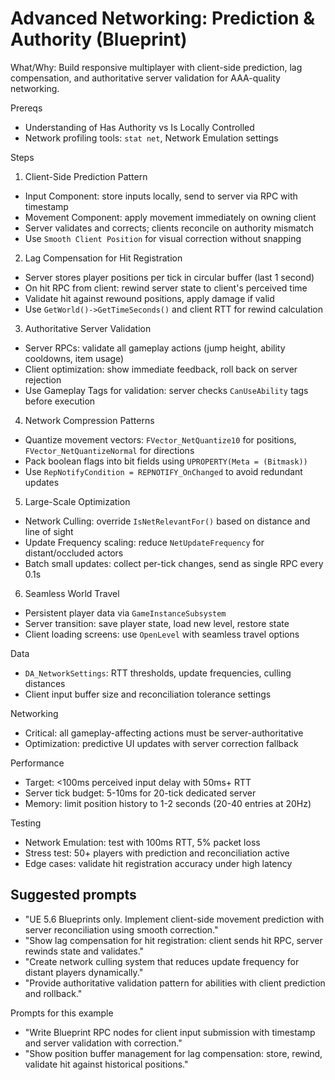 # Advanced Networking: Prediction & Authority (Blueprint)

What/Why: Build responsive multiplayer with client-side prediction, lag compensation, and authoritative server validation for AAA-quality networking.

Prereqs

- Understanding of Has Authority vs Is Locally Controlled
- Network profiling tools: `stat net`, Network Emulation settings

Steps

1) Client-Side Prediction Pattern
- Input Component: store inputs locally, send to server via RPC with timestamp
- Movement Component: apply movement immediately on owning client
- Server validates and corrects; clients reconcile on authority mismatch
- Use `Smooth Client Position` for visual correction without snapping

2) Lag Compensation for Hit Registration
- Server stores player positions per tick in circular buffer (last 1 second)
- On hit RPC from client: rewind server state to client's perceived time
- Validate hit against rewound positions, apply damage if valid
- Use `GetWorld()->GetTimeSeconds()` and client RTT for rewind calculation

3) Authoritative Server Validation
- Server RPCs: validate all gameplay actions (jump height, ability cooldowns, item usage)
- Client optimization: show immediate feedback, roll back on server rejection
- Use Gameplay Tags for validation: server checks `CanUseAbility` tags before execution

4) Network Compression Patterns
- Quantize movement vectors: `FVector_NetQuantize10` for positions, `FVector_NetQuantizeNormal` for directions
- Pack boolean flags into bit fields using `UPROPERTY(Meta = (Bitmask))`
- Use `RepNotifyCondition = REPNOTIFY_OnChanged` to avoid redundant updates

5) Large-Scale Optimization
- Network Culling: override `IsNetRelevantFor()` based on distance and line of sight
- Update Frequency scaling: reduce `NetUpdateFrequency` for distant/occluded actors
- Batch small updates: collect per-tick changes, send as single RPC every 0.1s

6) Seamless World Travel
- Persistent player data via `GameInstanceSubsystem`
- Server transition: save player state, load new level, restore state
- Client loading screens: use `OpenLevel` with seamless travel options

Data

- `DA_NetworkSettings`: RTT thresholds, update frequencies, culling distances
- Client input buffer size and reconciliation tolerance settings

Networking

- Critical: all gameplay-affecting actions must be server-authoritative
- Optimization: predictive UI updates with server correction fallback

Performance

- Target: <100ms perceived input delay with 50ms+ RTT
- Server tick budget: 5-10ms for 20-tick dedicated server
- Memory: limit position history to 1-2 seconds (20-40 entries at 20Hz)

Testing

- Network Emulation: test with 100ms RTT, 5% packet loss
- Stress test: 50+ players with prediction and reconciliation active
- Edge cases: validate hit registration accuracy under high latency

## Suggested prompts

- "UE 5.6 Blueprints only. Implement client-side movement prediction with server reconciliation using smooth correction."
- "Show lag compensation for hit registration: client sends hit RPC, server rewinds state and validates."
- "Create network culling system that reduces update frequency for distant players dynamically."
- "Provide authoritative validation pattern for abilities with client prediction and rollback."

Prompts for this example

- "Write Blueprint RPC nodes for client input submission with timestamp and server validation with correction."
- "Show position buffer management for lag compensation: store, rewind, validate hit against historical positions."
